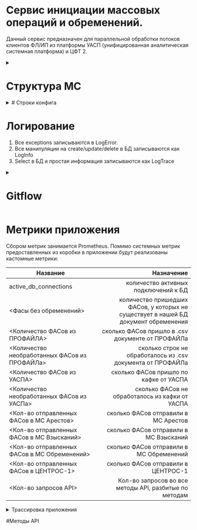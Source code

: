 # Сервис инициации массовых операций и обременений.
Данный сервис предназначен для параллельной обработки потоков клиентов ФЛ/ИП из платформы УАСП (унифицированная аналитическая системная платформа) и ЦФТ 2.

<details>
<summary><h1>Структура МС</h1></summary>

Микросервис состоит из 6 проектов:

| Название						| Значение																	  |
| ------------------------------|----------------------------------------------------------------------------:|
| CENTROS.Imo.Application       | входная точка проекта, которая содержит WebApi							  |
| CENTROS.Imo.Bl			    | бизнес слой проекта. Здесь лежат реализации	сервисов  + вся бизнес логика |
| CENTROS.Imo.DAL               | слой доступа данных. Общение с БД, реализация репозиториев                  |   
| CENTROS.Imo.Processes			| библиотека с описанными процессами в движке								  |
| CENTROS.Imo.Domain			| Модели (бизнес, интеграции). Абстракции (интерфейсы)						  |
| CENTROS.Imo.Pg				| Описание БД на PostgresSql в EF core										  |
</details>
<details>
<summary># Строки конфига</summary>

## Секция "ConnectionStrings"
| Название						| Назначение																  |
| ------------------------------|----------------------------------------------------------------------------:|
| mainDB				        | строка подключения к БД МС ИМО											  |

## Секция "Profile" - интеграция с профайлом
| Название						| Назначение																   |
| ------------------------------|-----------------------------------------------------------------------------:|
| FilePath				        | путь к файлу в shared folder системы Profile								   |
| FileName						| название файла с расширением системы Profile								   |
| ChunkLength					| количество строк в чанке при вставке в БД ФАСов из .csv файла системы Профайл|
  
</details>

# Логирование
1. Все exceptions записываются в LogError.
2. Все манипуляции на create/update/delete в БД записываются как LogInfo
3. Select в БД и простая информация записываются как LogTrace

<details>
<summary><h1>Gitflow</h1></summary> GitFlow
Есть 4 ветки: Master, Develop, Test, Release.

## Master
Ветка master предназначена для стабильной версии. Здесь лежит актуальная версия для пром среды.

## Develop
Ветка develop предназначена для dso стенда. Сюда сливаются все доработки из features для тестирования и отладки на dso. После чего features ветки сливаются в test.

## Test
Ветка test предназначена для стенда IFT. Сюда сливаются отлаженные на dso features ветки для последующего тестирования тестировщиками и аналитиками на ифт.

## Release
Ветка release предназначена для сборки релизов, путем ответливания от мастера и слива в release всех доработка из features, которые пойдут в пром. Далее ветка должна быть установлена на стенд предпрод для последующего тестирования 
тестировщиками и аналитиками. После удачной установки на пром - данная ветка сливается в master. Как стабильная версия.

## Bugfix
Ветка предназначена для исправления багов. Бранчуется от мастера и сливается в dso->test->release.

</details>

# Метрики приложения
Сбором метрик занимается Prometheus. Помимо системных метрик предоставленных из коробки в приложении будут реализованы кастомные метрики:

| Название										| Назначение																			|
| ----------------------------------------------|--------------------------------------------------------------------------------------:|
| active_db_connections							| количество активных подключений к БД													|
| <Фасы без обременений>						| количество пришедших ФАСов, у которых не существует в нашей БД документ обременения	|
| <Количество ФАСов из ПРОФАЙЛА>				| сколько ФАСов пришло в .csv документе от ПРОФАЙЛа										|
| <Количество необработанных ФАСов из ПРОФАЙЛа>	| сколько строк не обработалось из .csv документа от ПРОФАЙЛа							|
| <Количество ФАСов из УАСПА>					| сколько ФАСов пришло по кафке от УАСПА												|
| <Количество необработанных ФАСов из УАСПа>	| сколько ФАСов не обработалось из кафки от УАСПА										|
| <Кол-во отправленных ФАСов в МС Арестов>		| сколько ФАСов отправили в МС Арестов													|
| <Кол-во отправленных ФАСов в МС Взысканий>	| сколько ФАСов отправили в МС Взысканий												|
| <Кол-во отправленных ФАСов в МС Обременений>	| сколько ФАСов отправили в МС Обременений												|
| <Кол-во отправленных ФАСов в ЦЕНТРОС-1>		| сколько ФАСов отправили в ЦЕНТРОС-1													|
| <Кол-во запросов API>							| Кол-во запросов во все методы API, разбитые по методам								|

<details>
<summary>Трассировка приложения</summary>
# Трассировка приложения
to be continued
</details>

#Методы API
